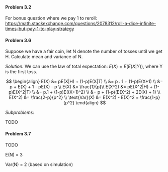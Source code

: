 #### Problem 3.2
For bonus question where we pay 1 to reroll: https://math.stackexchange.com/questions/2078312/roll-a-dice-infinite-times-but-pay-1-to-play-strategy

#### Problem 3.6 
Suppose we have a fair coin, let N denote the number of tosses until we get H. Calculate mean and variance of N.

*Solution:*
We can use the law of total expectation: $E(X) = E(E(X|Y))$, where Y is the first toss.

$$
\begin{align}
E(X) &= pE(X|H) + (1-p)E(X|T) \\ 
&= p . 1 + (1-p)E(X+1) \\
&= p + E(X) + 1 - pE(X) - p \\
E(X) &= \frac{1}{p}\\
E(X^2) &= pE(X^2|H) + (1-p)E(X^2|T) \\
&= p.1 + (1-p)E((X+1)^2) \\
&= p + (1-p)(E(X^2) + 2E(X) + 1) \\
E(X^2) &= \frac{2-p}{p^2} \\
\text{Var}(X) &= E(X^2) - E(X)^2 = \frac{1-p}{p^2}
\end{align}
$$

*Subproblems:*

TODO


#### Problem 3.7
TODO

E(N) = 3

Var(N) = 2 (based on simulation)
